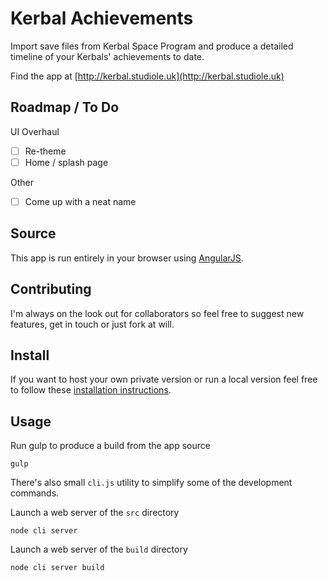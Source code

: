 # Kerbal Achievements

Import save files from Kerbal Space Program and produce a detailed timeline of your Kerbals' achievements to date.

Find the app at [http://kerbal.studiole.uk](http://kerbal.studiole.uk)

## Roadmap / To Do

UI Overhaul
- [ ] Re-theme
- [ ] Home / splash page

Other
- [ ] Come up with a neat name

## Source

This app is run entirely in your browser using [AngularJS](https://angularjs.org).

## Contributing

I'm always on the look out for collaborators so feel free to suggest new features, get in touch or just fork at will.

## Install

If you want to host your own private version or run a local version feel free to follow these [installation instructions](https://github.com/StudioLE/KerbalAchievements/blob/master/INSTALL.md).

## Usage

Run gulp to produce a build from the app source
```
gulp
```

There's also small `cli.js` utility to simplify some of the development commands.

Launch a web server of the `src` directory
```
node cli server
```
Launch a web server of the `build` directory
```
node cli server build
```
